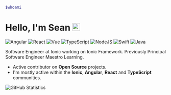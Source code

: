 ```bash
$whoami
```
# Hello, I'm Sean <img src="https://user-images.githubusercontent.com/1303154/88677602-1635ba80-d120-11ea-84d8-d263ba5fc3c0.gif" width="24px" alt="hi">

![Angular](https://img.shields.io/badge/Angular-100%25-D8343F)
![React](https://img.shields.io/badge/React-100%25-54D2F9)
![Vue](https://img.shields.io/badge/Vue-75%25-3EB27F)
![TypeScript](https://img.shields.io/badge/TypeScript-100%25-255EB2)
![NodeJS](https://img.shields.io/badge/NodeJS-100%25-0E5D03)
![Swift](https://img.shields.io/badge/Swift-50%25-F33E25)
![Java](https://img.shields.io/badge/Java-75%25-E32C2E)

Software Engineer at Ionic working on Ionic Framework. Previously Principal Software Engineer Maestro Learning.

- Active contributor on **Open Source** projects.
- I'm mostly active within the **Ionic**, **Angular**, **React** and **TypeScript** communities.

![GitHub Statistics](https://github-readme-stats.vercel.app/api?username=sean-perkins&show_icons=true&hide_border=true)
